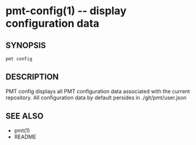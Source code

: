 pmt-config(1) -- display configuration data
===========================================

## SYNOPSIS

    pmt config

## DESCRIPTION

PMT config displays all PMT configuration data associated
with the current repository. All configuration data by
default persides in ./git/pmt/user.json

## SEE ALSO

* pmt(1)
* README